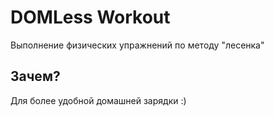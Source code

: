 # DOMLess Workout

Выполнение физических упражнений по методу "лесенка"

## Зачем?

Для более удобной домашней зарядки :)
